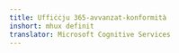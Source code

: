 ```yaml
---
title: Uffiċċju 365-avvanzat-konformità
inshort: mhux definit
translator: Microsoft Cognitive Services
---
```




